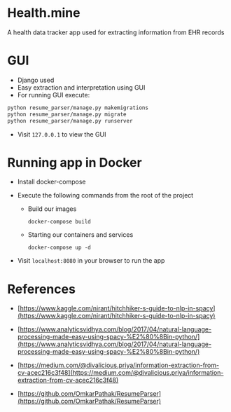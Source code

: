 # Health.mine
A health data tracker app used for extracting information from EHR records

# GUI

- Django used
- Easy extraction and interpretation using GUI
- For running GUI execute:

```bash
python resume_parser/manage.py makemigrations
python resume_parser/manage.py migrate
python resume_parser/manage.py runserver
```

- Visit `127.0.0.1` to view the GUI


# Running app in Docker

- Install docker-compose
- Execute the following commands from the root of the project
    - Build our images

        `docker-compose build`

    - Starting our containers and services

        `docker-compose up -d`

- Visit `localhost:8080` in your browser to run the app


# References

- [https://www.kaggle.com/nirant/hitchhiker-s-guide-to-nlp-in-spacy](https://www.kaggle.com/nirant/hitchhiker-s-guide-to-nlp-in-spacy)

- [https://www.analyticsvidhya.com/blog/2017/04/natural-language-processing-made-easy-using-spacy-%E2%80%8Bin-python/](https://www.analyticsvidhya.com/blog/2017/04/natural-language-processing-made-easy-using-spacy-%E2%80%8Bin-python/)

- [https://medium.com/@divalicious.priya/information-extraction-from-cv-acec216c3f48](https://medium.com/@divalicious.priya/information-extraction-from-cv-acec216c3f48)

- [https://github.com/OmkarPathak/ResumeParser](https://github.com/OmkarPathak/ResumeParser)
